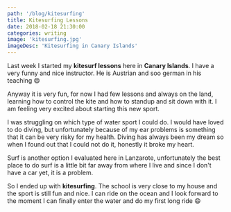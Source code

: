```yaml
---
path: '/blog/kitesurfing'
title: Kitesurfing Lessons
date: 2018-02-18 21:30:00
categories: writing
image: 'kitesurfing.jpg'
imageDesc: 'Kitesurfing in Canary Islands'
---
```


Last week I started my **kitesurf lessons** here in **Canary Islands**. I have a very funny and nice instructor. He is Austrian and soo german in his teaching :smile:

Anyway it is very fun, for now I had few lessons and always on the land, learning how to control the kite and how to standup and sit down with it. I am feeling very excited about starting this new sport.

I was struggling on which type of water sport I could do. I would have loved to do diving, but unfortunately because of my ear problems is something that it can be very risky for my health. Diving has always been my dream so when I found out that I could not do it, honestly it broke my heart.

Surf is another option I evaluated here in Lanzarote, unfortunately the best place to do surf is a little bit far away from where I live and since I don't have a car yet, it is a problem.

So I ended up with **kitesurfing**. The school is very close to my house and the sport is still fun and nice. I can ride on the ocean and I look forward to the moment I can finally enter the water and do my first long ride :smile:
